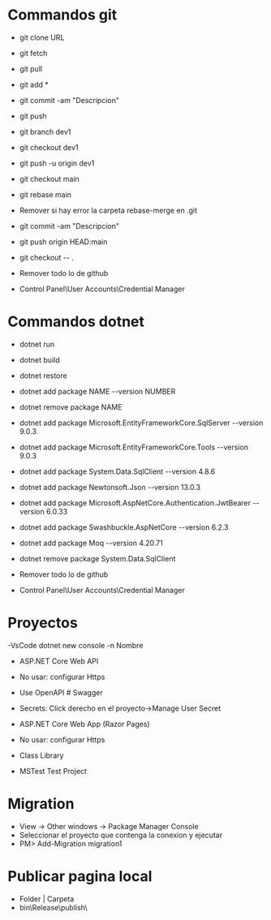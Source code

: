 # Commandos git  
- git clone URL  
- git fetch 
- git pull 
 
- git add * 
- git commit -am "Descripcion" 
- git push 
 
- git branch dev1 
- git checkout dev1 
- git push -u origin dev1 
 
- git checkout main 
- git rebase main 
- Remover si hay error la carpeta rebase-merge en \.git 
- git commit -am "Descripcion" 
- git push origin HEAD:main 
 
- git checkout -- . 
 
- Remover todo lo de github 
- Control Panel\User Accounts\Credential Manager 
 
 
# Commandos dotnet  
- dotnet run 
- dotnet build 
- dotnet restore 
- dotnet add package NAME --version NUMBER 
- dotnet remove package NAME 
 
- dotnet add package Microsoft.EntityFrameworkCore.SqlServer --version 9.0.3 
- dotnet add package Microsoft.EntityFrameworkCore.Tools --version 9.0.3 
- dotnet add package System.Data.SqlClient --version 4.8.6 
- dotnet add package Newtonsoft.Json --version 13.0.3 
- dotnet add package Microsoft.AspNetCore.Authentication.JwtBearer --version 6.0.33 
- dotnet add package Swashbuckle.AspNetCore --version 6.2.3 
- dotnet add package Moq --version 4.20.71 
 
- dotnet remove package System.Data.SqlClient 
 
- Remover todo lo de github 
- Control Panel\User Accounts\Credential Manager 
 
# Proyectos 
-VsCode 
 dotnet new console -n Nombre 
 
- ASP.NET Core Web API 
 - No usar: configurar Https 
 - Use OpenAPI # Swagger 
 
 - Secrets: Click derecho en el proyecto->Manage User Secret 
- ASP.NET Core Web App (Razor Pages) 
- No usar: configurar Https 
- Class Library 
- MSTest Test Project 
 
# Migration 
- View -> Other windows -> Package Manager Console 
- Seleccionar el proyecto que contenga la conexion y ejecutar 
- PM> Add-Migration migration1 
 
# Publicar pagina local 
- Folder | Carpeta 
- bin\Release\publish\ 